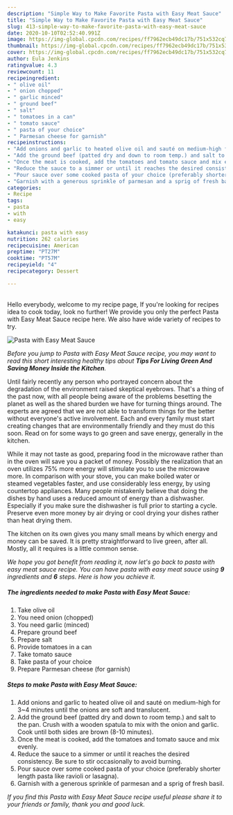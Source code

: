 ```yaml
---
description: "Simple Way to Make Favorite Pasta with Easy Meat Sauce"
title: "Simple Way to Make Favorite Pasta with Easy Meat Sauce"
slug: 413-simple-way-to-make-favorite-pasta-with-easy-meat-sauce
date: 2020-10-10T02:52:40.991Z
image: https://img-global.cpcdn.com/recipes/ff7962ecb49dc17b/751x532cq70/pasta-with-easy-meat-sauce-recipe-main-photo.jpg
thumbnail: https://img-global.cpcdn.com/recipes/ff7962ecb49dc17b/751x532cq70/pasta-with-easy-meat-sauce-recipe-main-photo.jpg
cover: https://img-global.cpcdn.com/recipes/ff7962ecb49dc17b/751x532cq70/pasta-with-easy-meat-sauce-recipe-main-photo.jpg
author: Eula Jenkins
ratingvalue: 4.3
reviewcount: 11
recipeingredient:
- " olive oil"
- " onion chopped"
- " garlic minced"
- " ground beef"
- " salt"
- " tomatoes in a can"
- " tomato sauce"
- " pasta of your choice"
- " Parmesan cheese for garnish"
recipeinstructions:
- "Add onions and garlic to heated olive oil and sauté on medium-high for 3~4 minutes until the onions are soft and translucent."
- "Add the ground beef (patted dry and down to room temp.) and salt to the pan. Crush with a wooden spatula to mix with the onion and garlic. Cook until both sides are brown (8-10 minutes)."
- "Once the meat is cooked, add the tomatoes and tomato sauce and mix evenly."
- "Reduce the sauce to a simmer or until it reaches the desired consistency. Be sure to stir occasionally to avoid burning."
- "Pour sauce over some cooked pasta of your choice (preferably shorter length pasta like ravioli or lasagna)."
- "Garnish with a generous sprinkle of parmesan and a sprig of fresh basil."
categories:
- Recipe
tags:
- pasta
- with
- easy

katakunci: pasta with easy 
nutrition: 262 calories
recipecuisine: American
preptime: "PT27M"
cooktime: "PT57M"
recipeyield: "4"
recipecategory: Dessert

---
```

<br>
Hello everybody, welcome to my recipe page, If you're looking for recipes idea to cook today, look no further! We provide you only the perfect Pasta with Easy Meat Sauce recipe here. We also have wide variety of recipes to try.
<br>


![Pasta with Easy Meat Sauce](https://img-global.cpcdn.com/recipes/ff7962ecb49dc17b/751x532cq70/pasta-with-easy-meat-sauce-recipe-main-photo.jpg)

<i>Before you jump to Pasta with Easy Meat Sauce recipe, you may want to read this short interesting healthy tips about 
<strong>Tips For Living Green And Saving Money Inside the Kitchen</strong>.</i>
</br>

Until fairly recently any person who portrayed concern about the degradation of the environment raised skeptical eyebrows. That's a thing of the past now, with all people being aware of the problems besetting the planet as well as the shared burden we have for turning things around. The experts are agreed that we are not able to transform things for the better without everyone's active involvement. Each and every family must start creating changes that are environmentally friendly and they must do this soon. Read on for some ways to go green and save energy, generally in the kitchen.

While it may not taste as good, preparing food in the microwave rather than in the oven will save you a packet of money. Possibly the realization that an oven utilizes 75% more energy will stimulate you to use the microwave more. In comparison with your stove, you can make boiled water or steamed vegetables faster, and use considerably less energy, by using countertop appliances. Many people mistakenly believe that doing the dishes by hand uses a reduced amount of energy than a dishwasher. Especially if you make sure the dishwasher is full prior to starting a cycle. Preserve even more money by air drying or cool drying your dishes rather than heat drying them.

The kitchen on its own gives you many small means by which energy and money can be saved. It is pretty straightforward to live green, after all. Mostly, all it requires is a little common sense.


<i>We hope you got benefit from reading it, now let's go back to pasta with easy meat sauce recipe. You can have pasta with easy meat sauce using <strong>9</strong> ingredients and <strong>6</strong> steps. Here is how you achieve it.
</i>

##### The ingredients needed to make Pasta with Easy Meat Sauce:

1. Take  olive oil
1. You need  onion (chopped)
1. You need  garlic (minced)
1. Prepare  ground beef
1. Prepare  salt
1. Provide  tomatoes in a can
1. Take  tomato sauce
1. Take  pasta of your choice
1. Prepare  Parmesan cheese (for garnish)


##### Steps to make Pasta with Easy Meat Sauce:

1. Add onions and garlic to heated olive oil and sauté on medium-high for 3~4 minutes until the onions are soft and translucent.
1. Add the ground beef (patted dry and down to room temp.) and salt to the pan. Crush with a wooden spatula to mix with the onion and garlic. Cook until both sides are brown (8-10 minutes).
1. Once the meat is cooked, add the tomatoes and tomato sauce and mix evenly.
1. Reduce the sauce to a simmer or until it reaches the desired consistency. Be sure to stir occasionally to avoid burning.
1. Pour sauce over some cooked pasta of your choice (preferably shorter length pasta like ravioli or lasagna).
1. Garnish with a generous sprinkle of parmesan and a sprig of fresh basil.


<i>If you find this Pasta with Easy Meat Sauce recipe useful please share it to your friends or family, thank you and good luck.</i>
